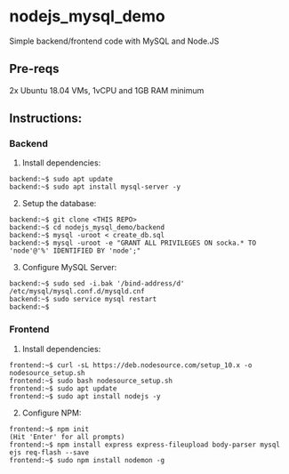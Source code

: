 # nodejs_mysql_demo
Simple backend/frontend code with MySQL and Node.JS

## Pre-reqs
2x Ubuntu 18.04 VMs, 1vCPU and 1GB RAM minimum

## Instructions:

### Backend
1. Install dependencies:
```
backend:~$ sudo apt update
backend:~$ sudo apt install mysql-server -y
```

2. Setup the database:
```
backend:~$ git clone <THIS REPO>
backend:~$ cd nodejs_mysql_demo/backend
backend:~$ mysql -uroot < create_db.sql
backend:~$ mysql -uroot -e "GRANT ALL PRIVILEGES ON socka.* TO 'node'@'%' IDENTIFIED BY 'node';"
```

3. Configure MySQL Server:
```
backend:~$ sudo sed -i.bak '/bind-address/d' /etc/mysql/mysql.conf.d/mysqld.cnf
backend:~$ sudo service mysql restart
backend:~$ 
```


### Frontend
1. Install dependencies:  
```
frontend:~$ curl -sL https://deb.nodesource.com/setup_10.x -o nodesource_setup.sh
frontend:~$ sudo bash nodesource_setup.sh
frontend:~$ sudo apt update
frontend:~$ sudo apt install nodejs -y
```

2. Configure NPM:  
```
frontend:~$ npm init
(Hit 'Enter' for all prompts)
frontend:~$ npm install express express-fileupload body-parser mysql ejs req-flash --save
frontend:~$ sudo npm install nodemon -g
```

